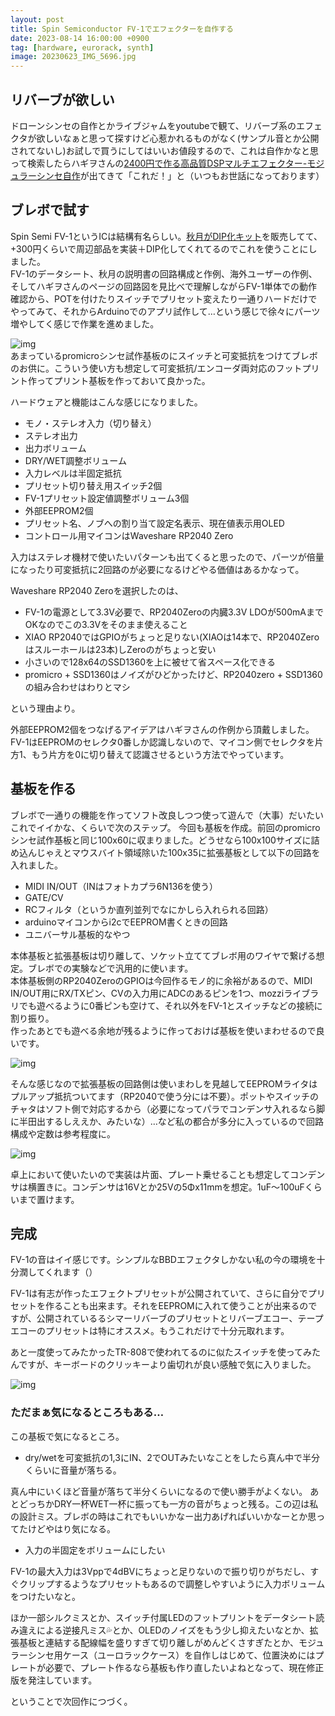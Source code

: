 ```yaml
---
layout: post
title: Spin Semiconductor FV-1でエフェクターを自作する
date: 2023-08-14 16:00:00 +0900
tag: [hardware, eurorack, synth]
image: 20230623_IMG_5696.jpg
---
```


## リバーブが欲しい

ドローンシンセの自作とかライブジャムをyoutubeで観て、リバーブ系のエフェクタが欲しいなぁと思って探すけど心惹かれるものがなく(サンプル音とか公開されてないし)お試しで買うにしてはいいお値段するので、これは自作かなと思って検索したらハギヲさんの[2400円で作る高品質DSPマルチエフェクター-モジュラーシンセ自作](https://note.com/solder_state/n/n1c402a78a0fe)が出てきて「これだ！」と（いつもお世話になっております）  

## ブレボで試す

Spin Semi FV-1というICは結構有名らしい。[秋月がDIP化キット](https://akizukidenshi.com/catalog/g/gK-15566/)を販売してて、+300円くらいで周辺部品を実装＋DIP化してくれてるのでこれを使うことにしました。  
FV-1のデータシート、秋月の説明書の回路構成と作例、海外ユーザーの作例、そしてハギヲさんのページの回路図を見比べで理解しながらFV-1単体での動作確認から、POTを付けたりスイッチでプリセット変えたり一通りハードだけでやってみて、それからArduinoでのアプリ試作して…という感じで徐々にパーツ増やしてく感じで作業を進めました。  

![img](/assets/photos/20230613_IMG_5649.jpg)  
あまっているpromicroシンセ試作基板のにスイッチと可変抵抗をつけてブレボのお供に。こういう使い方も想定して可変抵抗/エンコーダ両対応のフットプリント作ってプリント基板を作っておいて良かった。  

ハードウェアと機能はこんな感じになりました。  

* モノ・ステレオ入力（切り替え）
* ステレオ出力
* 出力ボリューム
* DRY/WET調整ボリューム
* 入力レベルは半固定抵抗
* プリセット切り替え用スイッチ2個
* FV-1プリセット設定値調整ボリューム3個
* 外部EEPROM2個
* プリセット名、ノブへの割り当て設定名表示、現在値表示用OLED
* コントロール用マイコンはWaveshare RP2040 Zero

入力はステレオ機材で使いたいパターンも出てくると思ったので、パーツが倍量になったり可変抵抗に2回路のが必要になるけどやる価値はあるかなって。  

Waveshare RP2040 Zeroを選択したのは、  

* FV-1の電源として3.3V必要で、RP2040Zeroの内臓3.3V LDOが500mAまでOKなのでこの3.3Vをそのまま使えること
* XIAO RP2040ではGPIOがちょっと足りない(XIAOは14本で、RP2040Zeroはスルーホールは23本)しZeroのがちょっと安い
* 小さいので128x64のSSD1360を上に被せて省スペース化できる
* promicro + SSD1360はノイズがひどかったけど、RP2040zero + SSD1360の組み合わせはわりとマシ

という理由より。  

外部EEPROM2個をつなげるアイデアはハギヲさんの作例から頂戴しました。FV-1はEEPROMのセレクタ0番しか認識しないので、マイコン側でセレクタを片方1、もう片方を0に切り替えて認識させるという方法でやっています。  

## 基板を作る

ブレボで一通りの機能を作ってソフト改良しつつ使って遊んで（大事）だいたいこれでイイかな、くらいで次のステップ。
今回も基板を作成。前回のpromicroシンセ試作基板と同じ100x60に収まりました。どうせなら100x100サイズに詰め込んじゃえとマウスバイト領域除いた100x35に拡張基板として以下の回路を入れました。  

* MIDI IN/OUT（INはフォトカプラ6N136を使う）
* GATE/CV
* RCフィルタ（というか直列並列でなにかしら入れられる回路）
* arduinoマイコンからi2cでEEPROM書くときの回路
* ユニバーサル基板的なやつ

本体基板と拡張基板は切り離して、ソケット立ててブレボ用のワイヤで繋げる想定。ブレボでの実験などで汎用的に使います。  
本体基板側のRP2040ZeroのGPIOは今回作るモノ的に余裕があるので、MIDI IN/OUT用にRX/TXピン、CVの入力用にADCのあるピンを1つ、mozziライブラリでも遊べるように0番ピンも空けて、それ以外をFV-1とスイッチなどの接続に割り振り。  
作ったあとでも遊べる余地が残るように作っておけば基板を使いまわせるので良いです。  

![img](/assets/photos/pocketeffector_schematic.png)  

そんな感じなので拡張基板の回路側は使いまわしを見越してEEPROMライタはプルアップ抵抗ついてます（RP2040で使う分には不要）。ポットやスイッチのチャタはソフト側で対応するから（必要になってパラでコンデンサ入れるなら脚に半田出するしええか、みたいな）…など私の都合が多分に入っているので回路構成や定数は参考程度に。  

![img](/assets/photos/20230621_IMG_5684.jpg)  

卓上において使いたいので実装は片面、プレート乗せることも想定してコンデンサは横置きに。コンデンサは16Vとか25Vの5Φx11mmを想定。1uF～100uFくらいまで置けます。  

## 完成

FV-1の音はイイ感じです。シンプルなBBDエフェクタしかない私の今の環境を十分潤してくれます（）  

FV-1は有志が作ったエフェクトプリセットが公開されていて、さらに自分でプリセットを作ることも出来ます。それをEEPROMに入れて使うことが出来るのですが、公開されているるシマーリバーブのプリセットとリバーブエコー、テープエコーのプリセットは特にオススメ。もうこれだけで十分元取れます。  

あと一度使ってみたかったTR-808で使われてるのに似たスイッチを使ってみたんですが、キーボードのクリッキーより歯切れが良い感触で気に入りました。  

![img](/assets/photos/20230623_IMG_5696.jpg)  

### ただまぁ気になるところもある…

この基板で気になるところ。  

* dry/wetを可変抵抗の1,3にIN、2でOUTみたいなことをしたら真ん中で半分くらいに音量が落ちる。

真ん中にいくほど音量が落ちて半分くらいになるので使い勝手がよくない。
あとどっちかDRY一杯WET一杯に振っても一方の音がちょっと残る。この辺は私の設計ミス。ブレボの時はこれでもいいかなー出力あげればいいかなーとか思ってたけどやはり気になる。  

* 入力の半固定をボリュームにしたい

FV-1の最大入力は3Vppで4dBVにちょっと足りないので振り切りがちだし、すぐクリップするようなプリセットもあるので調整しやすいように入力ボリュームをつけたいなと。  

ほか一部シルクミスとか、スイッチ付属LEDのフットプリントをデータシート読み違えによる逆接凡ミス💦とか、OLEDのノイズをもう少し抑えたいなとか、拡張基板と連結する配線幅を盛りすぎて切り離しがめんどくさすぎたとか、モジュラーシンセ用ケース（ユーロラックケース）を自作しはじめて、位置決めにはプレートが必要で、プレート作るなら基板も作り直したいよねとなって、現在修正版を発注しています。  

ということで次回作につづく。  
